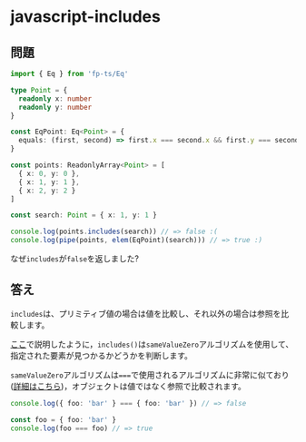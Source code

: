 # javascript-includes

## 問題

```ts
import { Eq } from 'fp-ts/Eq'

type Point = {
  readonly x: number
  readonly y: number
}

const EqPoint: Eq<Point> = {
  equals: (first, second) => first.x === second.x && first.y === second.y
}

const points: ReadonlyArray<Point> = [
  { x: 0, y: 0 },
  { x: 1, y: 1 },
  { x: 2, y: 2 }
]

const search: Point = { x: 1, y: 1 }

console.log(points.includes(search)) // => false :(
console.log(pipe(points, elem(EqPoint)(search))) // => true :)
```

なぜ`includes`が`false`を返しました?

## 答え

`includes`は、プリミティブ値の場合は値を比較し、それ以外の場合は参照を比較します。

[ここ](https://developer.mozilla.org/en-US/docs/Web/JavaScript/Reference/Global_Objects/Array/includes)で説明したように，`includes()`は`sameValueZero`アルゴリズムを使用して、指定された要素が見つかるかどうかを判断します。

`sameValueZero`アルゴリズムは`===`で使用されるアルゴリズムに非常に似ており([詳細はこちら](https://developer.mozilla.org/en-US/docs/Web/JavaScript/Equality_comparisons_and_sameness#same-value-zero_equality))，オブジェクトは値ではなく参照で比較されます。

```ts
console.log({ foo: 'bar' } === { foo: 'bar' }) // => false

const foo = { foo: 'bar' }
console.log(foo === foo) // => true
```
